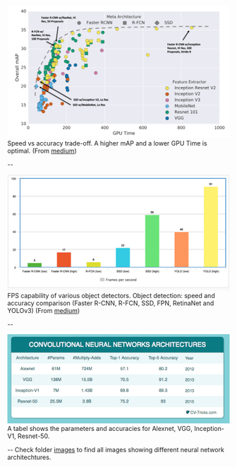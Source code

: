 ![](./images/1_speed_accuracy_compare.png) 
Speed vs accuracy trade-off. A higher mAP and a lower GPU Time is optimal. (From [medium](https://medium.com/nanonets/how-to-automate-surveillance-easily-with-deep-learning-4eb4fa0cd68d))

--

![](./images/1_speed_compare.png)
FPS capability of various object detectors.
Object detection: speed and accuracy comparison (Faster R-CNN, R-FCN, SSD, FPN, RetinaNet and YOLOv3) (From [medium](https://medium.com/@jonathan_hui/object-detection-speed-and-accuracy-comparison-faster-r-cnn-r-fcn-ssd-and-yolo-5425656ae359))

--

![](./images/1_CNN_architectures_performance.png)
A tabel shows the parameters and accuracies for Alexnet, VGG, Inception-V1, Resnet-50.

--
Check folder [images](./images) to find all images showing different neural network architechtures.